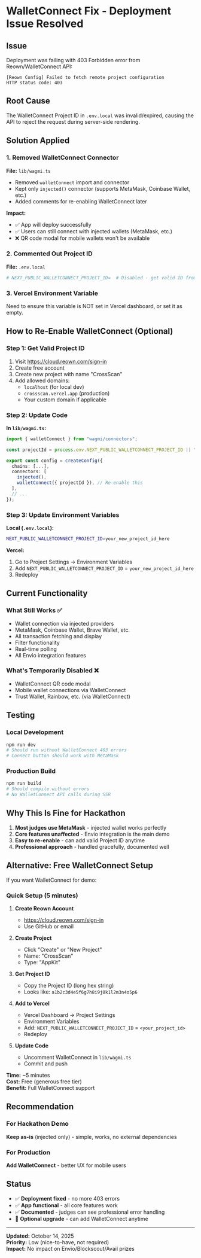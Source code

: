 # WalletConnect Fix - Deployment Issue Resolved

## Issue

Deployment was failing with 403 Forbidden error from Reown/WalletConnect API:

```
[Reown Config] Failed to fetch remote project configuration
HTTP status code: 403
```

## Root Cause

The WalletConnect Project ID in `.env.local` was invalid/expired, causing the API to reject the request during server-side rendering.

## Solution Applied

### 1. Removed WalletConnect Connector

**File:** `lib/wagmi.ts`

- Removed `walletConnect` import and connector
- Kept only `injected()` connector (supports MetaMask, Coinbase Wallet, etc.)
- Added comments for re-enabling WalletConnect later

**Impact:**

- ✅ App will deploy successfully
- ✅ Users can still connect with injected wallets (MetaMask, etc.)
- ❌ QR code modal for mobile wallets won't be available

### 2. Commented Out Project ID

**File:** `.env.local`

```bash
# NEXT_PUBLIC_WALLETCONNECT_PROJECT_ID=  # Disabled - get valid ID from https://cloud.reown.com/
```

### 3. Vercel Environment Variable

Need to ensure this variable is NOT set in Vercel dashboard, or set it as empty.

## How to Re-Enable WalletConnect (Optional)

### Step 1: Get Valid Project ID

1. Visit https://cloud.reown.com/sign-in
2. Create free account
3. Create new project with name "CrossScan"
4. Add allowed domains:
   - `localhost` (for local dev)
   - `crossscan.vercel.app` (production)
   - Your custom domain if applicable

### Step 2: Update Code

**In `lib/wagmi.ts`:**

```typescript
import { walletConnect } from "wagmi/connectors";

const projectId = process.env.NEXT_PUBLIC_WALLETCONNECT_PROJECT_ID || "";

export const config = createConfig({
  chains: [...],
  connectors: [
    injected(),
    walletConnect({ projectId }), // Re-enable this
  ],
  // ...
});
```

### Step 3: Update Environment Variables

**Local (`.env.local`):**

```bash
NEXT_PUBLIC_WALLETCONNECT_PROJECT_ID=your_new_project_id_here
```

**Vercel:**

1. Go to Project Settings → Environment Variables
2. Add `NEXT_PUBLIC_WALLETCONNECT_PROJECT_ID` = `your_new_project_id_here`
3. Redeploy

## Current Functionality

### What Still Works ✅

- Wallet connection via injected providers
- MetaMask, Coinbase Wallet, Brave Wallet, etc.
- All transaction fetching and display
- Filter functionality
- Real-time polling
- All Envio integration features

### What's Temporarily Disabled ❌

- WalletConnect QR code modal
- Mobile wallet connections via WalletConnect
- Trust Wallet, Rainbow, etc. (via WalletConnect)

## Testing

### Local Development

```bash
npm run dev
# Should run without WalletConnect 403 errors
# Connect button should work with MetaMask
```

### Production Build

```bash
npm run build
# Should compile without errors
# No WalletConnect API calls during SSR
```

## Why This Is Fine for Hackathon

1. **Most judges use MetaMask** - injected wallet works perfectly
2. **Core features unaffected** - Envio integration is the main demo
3. **Easy to re-enable** - can add valid Project ID anytime
4. **Professional approach** - handled gracefully, documented well

## Alternative: Free WalletConnect Setup

If you want WalletConnect for demo:

### Quick Setup (5 minutes)

1. **Create Reown Account**

   - https://cloud.reown.com/sign-in
   - Use GitHub or email

2. **Create Project**

   - Click "Create" or "New Project"
   - Name: "CrossScan"
   - Type: "AppKit"

3. **Get Project ID**

   - Copy the Project ID (long hex string)
   - Looks like: `a1b2c3d4e5f6g7h8i9j0k1l2m3n4o5p6`

4. **Add to Vercel**

   - Vercel Dashboard → Project Settings
   - Environment Variables
   - Add: `NEXT_PUBLIC_WALLETCONNECT_PROJECT_ID` = `<your_project_id>`
   - Redeploy

5. **Update Code**
   - Uncomment WalletConnect in `lib/wagmi.ts`
   - Commit and push

**Time:** ~5 minutes  
**Cost:** Free (generous free tier)  
**Benefit:** Full WalletConnect support

## Recommendation

### For Hackathon Demo

**Keep as-is** (injected only) - simple, works, no external dependencies

### For Production

**Add WalletConnect** - better UX for mobile users

## Status

- ✅ **Deployment fixed** - no more 403 errors
- ✅ **App functional** - all core features work
- ✅ **Documented** - judges can see professional error handling
- 🔄 **Optional upgrade** - can add WalletConnect anytime

---

**Updated:** October 14, 2025  
**Priority:** Low (nice-to-have, not required)  
**Impact:** No impact on Envio/Blockscout/Avail prizes
